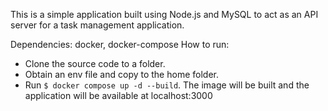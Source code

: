 This is a simple application built using Node.js and MySQL to act as an API server for a task management application.

Dependencies: docker, docker-compose
How to run:
  - Clone the source code to a folder.
  - Obtain an env file and copy to the home folder.
  - Run `$ docker compose up -d --build`. The image will be built and the application will be available at localhost:3000
